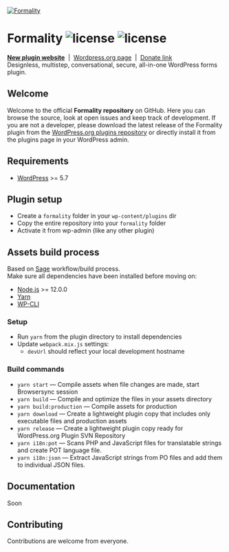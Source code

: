 [![Formality](https://formality.dev/download/logo-github-2.svg)](https://formality.dev)
# Formality ![license](https://img.shields.io/github/license/michelegiorgi/formality?color=%230A01B3&style=flat-square) ![license](https://img.shields.io/github/v/release/michelegiorgi/formality?color=%230A01B3&style=flat-square)  

**[New plugin website](https://formality.dev)** &nbsp;|&nbsp; [Wordpress.org page](https://wordpress.org/plugins/formality) &nbsp;|&nbsp; [Donate link](https://www.paypal.me/michelegiorgi/)  
Designless, multistep, conversational, secure, all-in-one WordPress forms plugin.  

## Welcome

Welcome to the official **Formality repository** on GitHub. Here you can browse the source, look at open issues and keep track of development.
If you are not a developer, please download the latest release of the Formality plugin from the [WordPress.org plugins repository](https://wordpress.org/plugins/formality) or directly install it from the plugins page in your WordPress admin.

## Requirements

* [WordPress](https://wordpress.org/) >= 5.7

## Plugin setup

* Create a `formality` folder in your `wp-content/plugins` dir
* Copy the entire repository into your `formality` folder
* Activate it from wp-admin (like any other plugin)

## Assets build process

Based on [Sage](https://roots.io/sage/) workflow/build process.  
Make sure all dependencies have been installed before moving on:

* [Node.js](http://nodejs.org/) >= 12.0.0
* [Yarn](https://yarnpkg.com/en/docs/install)
* [WP-CLI](https://wp-cli.org)

### Setup

* Run `yarn` from the plugin directory to install dependencies
* Update `webpack.mix.js` settings:
  * `devUrl` should reflect your local development hostname

### Build commands

* `yarn start` — Compile assets when file changes are made, start Browsersync session
* `yarn build` — Compile and optimize the files in your assets directory
* `yarn build:production` — Compile assets for production
* `yarn download` — Create a lightweight plugin copy that includes only executable files and production assets
* `yarn release` — Create a lightweight plugin copy ready for WordPress.org Plugin SVN Repository
* `yarn i18n:pot` — Scans PHP and JavaScript files for translatable strings and create POT language file.
* `yarn i18n:json` — Extract JavaScript strings from PO files and add them to individual JSON files.

## Documentation

Soon

## Contributing

Contributions are welcome from everyone.
